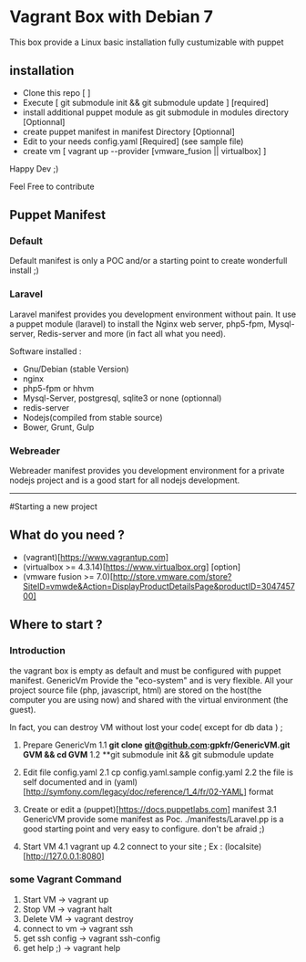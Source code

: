 # Vagrant Box with Debian 7
This box provide a Linux basic installation fully custumizable with puppet

## installation

* Clone this repo [   ]
* Execute [ git submodule init && git submodule update ] [required]
* install additional puppet module as git submodule in modules directory [Optionnal]
* create puppet manifest in manifest Directory [Optionnal]
* Edit to your needs config.yaml [Required] (see sample file)
* create vm [ vagrant up --provider [vmware_fusion || virtualbox] ]

Happy Dev ;)

Feel Free to contribute

## Puppet Manifest

### Default
Default manifest is only a POC and/or a starting point to create
wonderfull install ;)

### Laravel
Laravel manifest provides you development environment without pain. It
use a puppet module (laravel) to install the Nginx web server, php5-fpm, Mysql-server, Redis-server
and more (in fact all what you need).

Software installed :

* Gnu/Debian (stable Version)
* nginx
* php5-fpm or hhvm
* Mysql-Server, postgresql, sqlite3 or none (optionnal)
* redis-server
* Nodejs(compiled from stable source)
* Bower, Grunt, Gulp

### Webreader
Webreader manifest provides you development environment for a private nodejs project and is a good start for all nodejs development.

***

#Starting a new project

## What do you need ?

* (vagrant)[https://www.vagrantup.com]
* (virtualbox >= 4.3.14)[https://www.virtualbox.org] [option]
* (vmware fusion >= 7.0)[http://store.vmware.com/store?SiteID=vmwde&Action=DisplayProductDetailsPage&productID=304745700]

## Where to start ?

### Introduction

the vagrant box is empty as default and must be configured with puppet manifest. GenericVm Provide the "eco-system" and is very flexible. All your project source file (php, javascript, html) are stored on the host(the computer you are using now) and shared with the virtual  environment (the guest).

In fact, you can destroy VM without lost your code( except for db data ) ;

1. Prepare GenericVm
	1.1 **git clone git@github.com:gpkfr/GenericVM.git GVM && cd GVM**
	1.2 **git submodule init && git submodule update

2. Edit file config.yaml
	2.1 cp config.yaml.sample config.yaml
	2.2 the file is self documented and in (yaml)[http://symfony.com/legacy/doc/reference/1_4/fr/02-YAML] format

3. Create or edit a (puppet)[https://docs.puppetlabs.com] manifest
	3.1 GenericVM provide some manifest as Poc. ./manifests/Laravel.pp is a good starting point and very easy to configure. don't be afraid ;)

4. Start VM
	4.1 vagrant up
	4.2 connect to your site ; Ex : (localsite)[http://127.0.0.1:8080]

### some Vagrant Command

1. Start VM -> vagrant up
2. Stop VM  -> vagrant halt
3. Delete VM -> vagrant destroy
4. connect to vm -> vagrant ssh
5. get ssh config -> vagrant ssh-config
6. get help ;) -> vagrant help


